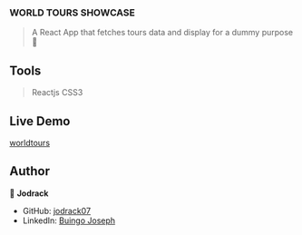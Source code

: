 ### WORLD TOURS SHOWCASE

> A React App that fetches tours data and display for a dummy purpose 🙂

## Tools
> Reactjs
> CSS3

## Live Demo
[worldtours](https://world-tours-app.netlify.app/)

## Author

👤 **Jodrack**

- GitHub: [jodrack07](https://github.com/jodrack07)
- LinkedIn: [Buingo Joseph](https://www.linkedin.com/in/jodrack/)
